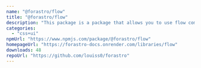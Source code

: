 ```yaml
---
name: "@forastro/flow"
title: "@forastro/flow"
description: "This package is a package that allows you to use flow components inside of Astro.\r Flow components are components that emulate control flow in the form of components.\r These components are typed well."
categories:
  - "css+ui"
npmUrl: "https://www.npmjs.com/package/@forastro/flow"
homepageUrl: "https://forastro-docs.onrender.com/libraries/flow"
downloads: 48
repoUrl: "https://github.com/louiss0/forastro"
---
```

